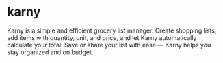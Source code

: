 # karny
Karny is a simple and efficient grocery list manager. Create shopping lists, add items with quantity, unit, and price, and let Karny automatically calculate your total. Save or share your list with ease — Karny helps you stay organized and on budget.
